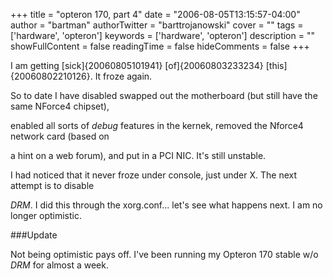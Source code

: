 +++
title = "opteron 170, part 4"
date = "2006-08-05T13:15:57-04:00"
author = "bartman"
authorTwitter = "barttrojanowski"
cover = ""
tags = ['hardware', 'opteron']
keywords = ['hardware', 'opteron']
description = ""
showFullContent = false
readingTime = false
hideComments = false
+++

I am getting [sick]{20060805101941} [of]{20060803233234} [this]{20060802210126}.  It froze again.



So to date I have disabled swapped out the motherboard (but still have the same NForce4 chipset),

enabled all sorts of *debug* features in the kernek, removed the Nforce4 network card (based on 

a hint on a web forum), and put in a PCI NIC.  It's still unstable.



I had noticed that it never froze under console, just under X.  The next attempt is to disable 

*DRM*.  I did this through the xorg.conf... let's see what happens next.  I am no longer optimistic.



###Update



Not being optimistic pays off.  I've been running my Opteron 170 stable w/o *DRM* for almost a week.


